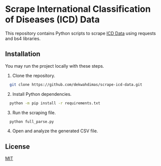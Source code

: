 
# Scrape International Classification of Diseases (ICD) Data

This repository contains Python scripts to scrape [ICD Data](https://www.icd10data.com/ICD10CM/Codes) using requests and bs4 libraries. 

## Installation

You may run the project locally with these steps.

1. Clone the repository.
```bash
  git clone https://github.com/dekwahdimas/scrape-icd-data.git
```

2. Install Python dependencies.
```bash
  python -m pip install -r requirements.txt
```

3. Run the scraping file.
```bash
  python full_parse.py
```

4. Open and analyze the generated CSV file.


## License

[MIT](/LICENSE)